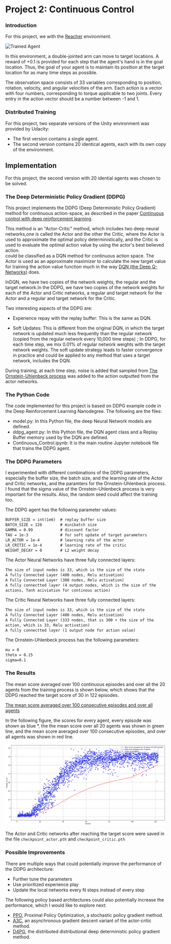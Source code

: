 [//]: # (Image References)

[image1]: https://user-images.githubusercontent.com/10624937/43851024-320ba930-9aff-11e8-8493-ee547c6af349.gif "Trained Agent"
[image2]: https://user-images.githubusercontent.com/10624937/43851646-d899bf20-9b00-11e8-858c-29b5c2c94ccc.png "Crawler"


# Project 2: Continuous Control

### Introduction

For this project, we  with the [Reacher](https://github.com/Unity-Technologies/ml-agents/blob/master/docs/Learning-Environment-Examples.md#reacher) environment.

![Trained Agent][image1]

In this environment, a double-jointed arm can move to target locations. A reward of +0.1 is provided for each step that the agent's hand is in the goal location. Thus, the goal of your agent is to maintain its position at the target location for as many time steps as possible.

The observation space consists of 33 variables corresponding to position, rotation, velocity, and angular velocities of the arm. Each action is a vector with four numbers, corresponding to torque applicable to two joints. Every entry in the action vector should be a number between -1 and 1.

### Distributed Training

For this project, two separate versions of the Unity environment was provided by Udacity:
- The first version contains a single agent.
- The second version contains 20 identical agents, each with its own copy of the environment.  

## Implementation
For this project, the second version with 20 idential agents was chosen to be solved. 

###  The Deep Deterministic Policy Gradient (DDPG)

This project implements the DDPG (Deep Deterministic Policy Gradient) method for continuous action-space, as described in the  paper [Continuous control with deep reinforcement learning](https://arxiv.org/abs/1509.02971). 

This method is an "Actor-Critic" method, which includes two deep neural networks,one is called the Actor and the other the Critic, where the Actor is used to approximate the optimal policy deterministically, and the Critic is used to evaluate the optimal action value by using the actor's best believed action.     
could be classified as a DQN method for continuous action space.  The Actor is used as an approximate maximizer to calculate the new target value for training the action value function much in the way [DQN (the Deep Q-Networks)](https://storage.googleapis.com/deepmind-media/dqn/DQNNaturePaper.pdf) does. 

InDQN, we have two copies of the network weights, the regular and the target network.In the DDPG, we have two copies of the network weights for each of the Actor and Critic networks, a regular and target network for the Actor and a regular and target network for the Critic.

Two interesting aspects of the DDPG are:
  - Experience repay with the replay buffer: This is the same as DQN.
  
  - Soft Updates: This is different from the original DQN, in which the target network is updated much less frequently than the regular network (copied from the regular network every 10,000 time steps) ; In DDPG, for each time step, we mix 0.01% of regular network weights with the target network weights. The soft update strategy leads to faster convergence in practice and could be applied to any method that uses a target network, includes the DQN.  
 

During training, at each time step, noise is added that sampled from [The Ornstein-Uhlenbeck process](https://en.wikipedia.org/wiki/Ornstein%E2%80%93Uhlenbeck_process) was added to the action outputted from the actor networks.  

### The Python Code 

The code implemented for this project is based on DDPG example code in the Deep Reinforcement Learning Nanodegree. The following are the files:

- model.py: In this Python file, the deep Neural Network models are defined. 
- ddpg_agent.py:  In this Python file, the DQN agent class and a Replay Buffer memory used by the DQN are defined.
- Continuous_Control.ipynb:  It is the main routine Jupyter notebook file that trains the DDPG agent.

### The DDPG Parameters 

I experimented with different combinations of the DDPG parameters, especially the buffer size, the batch size, and the learning rate of the Actor and Critic networks, and the paramters for the Ornstein-Uhlenbeck process. I found that the sigma value of the Ornstein-Uhlenbeck process is very important for the results. Also, the random seed could affect the training too.

The DDPG agent has the following parameter values:

```
BUFFER_SIZE = int(1e6)  # replay buffer size
BATCH_SIZE = 128        # minibatch size
GAMMA = 0.99            # discount factor
TAU = 1e-3              # for soft update of target parameters
LR_ACTOR = 1e-4         # learning rate of the actor 
LR_CRITIC = 1e-4        # learning rate of the critic
WEIGHT_DECAY = 0        # L2 weight decay
```

The Actor Neural Networks have three fully connected layers:

```
The size of input nodes is 33, which is the size of the state
A fully Connected Layer (400 nodes, Relu activation)
A Fully Connected Layer (300 nodes, Relu activation) 
A fully connectted layer (4 output nodes, which is the size of the actions, Tanh aciviation for continous action)
```

The Critic Neural Networks have three fully connected layers:

```
The size of input nodes is 33, which is the size of the state
A fully Connected Layer (400 nodes, Relu activation)
A Fully Connected Layer (333 nodes, that is 300 + the size of the action, which is 33, Relu activation) 
A fully connectted layer (1 output node for action value)
```

The Ornstein-Uhlenbeck process has the following parameters:
```
mu = 0 
theta = 0.15
sigma=0.1
```
###  The Results
The mean score averaged over 100 continuous episodes and over all the 20 agents from the training process is shown below, which shows that the DDPG reached the target score of 30 in 122 episodes.
 
[The mean score averaged over 100 consecutive episodes and over all agents](images/training.txt)

In the following figure, the scores for every agent, every episode was shown as blue *, the the mean score over all 20 agents was shown in green line, and the mean score averaged over 100 consecutive episodes, and over all agents was shown in red line. 

![Score evolution during the training](images/scores.png)

The Actor and Critic networks after reaching the target score were saved in the file `checkpoint_actor.pth` and `checkpoint_critic.pth`

### Possible Improvements

There are multiple ways that could potentially improve the performance of the DDPG architecture:
 -  Further tune the parameters
 -  Use prioritized experience play
 -  Update the local networks every N steps instead of every step
  
  
The following policy based architectures could also potentially increase the performance, which I would like to explore next:

- [PPO](https://arxiv.org/pdf/1707.06347.pdf), Proximal Policy Optimization, a stochastic policy gradient method.
- [A3C](https://arxiv.org/pdf/1602.01783.pdf), an asynchronous gradient descent variant of the actor-critic method.
- [D4PG](https://openreview.net/pdf?id=SyZipzbCb), the distributed distributional deep deterministic policy gradient method. 